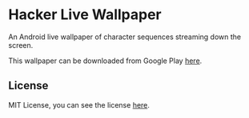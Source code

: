 Hacker Live Wallpaper
=====================

An Android live wallpaper of character sequences streaming down the screen.

This wallpaper can be downloaded from Google Play [here](https://play.google.com/store/apps/details?id=com.gulshansingh.hackerlivewallpaper).

License
-------

MIT License, you can see the license [here](https://github.com/gsingh93/hacker-live-wallpaper/blob/master/LICENSE).
